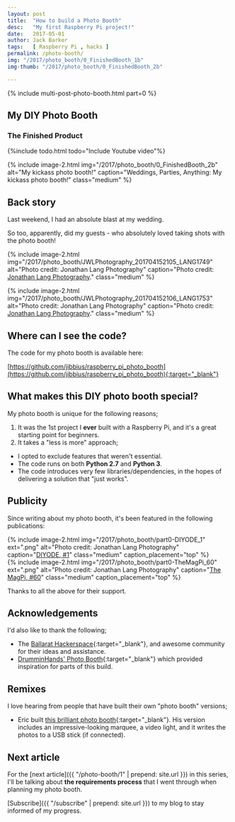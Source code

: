 ```yaml
---
layout: post
title:  "How to build a Photo Booth"
desc:   "My first Raspberry Pi project!"
date:   2017-05-01
author: Jack Barker
tags:   [ Raspberry Pi , hacks ]
permalink: /photo-booth/
img: "/2017/photo_booth/0_FinishedBooth_1b"
img-thumb: "/2017/photo_booth/0_FinishedBooth_2b"

---
```


{% include multi-post-photo-booth.html part=0 %}

## My DIY Photo Booth
### The Finished Product

{%include todo.html todo="Include Youtube video"%}

{% include image-2.html
    img="/2017/photo_booth/0_FinishedBooth_2b"
    alt="My kickass photo booth!"
    caption="Weddings, Parties, Anything: My kickass photo booth!"
    class="medium"
%}

## Back story
Last weekend, I had an absolute blast at my wedding.

So too, apparently, did my guests - who absolutely loved taking shots with the photo booth!

{% include image-2.html
    img="/2017/photo_booth/JWLPhotography_201704152105_LANG1749"
    alt="Photo credit: Jonathan Lang Photography"
    caption="Photo credit: <a href='http://jonathanlangphotography.com.au/' target='_blank'>Jonathan Lang Photography</a>."
    class="medium"
%}

{% include image-2.html
    img="/2017/photo_booth/JWLPhotography_201704152106_LANG1753"
    alt="Photo credit: Jonathan Lang Photography"
    caption="Photo credit: <a href='http://jonathanlangphotography.com.au/' target='_blank'>Jonathan Lang Photography</a>."
    class="medium"
%}


## Where can I see the code?
The code for my photo booth is available here: 

[https://github.com/jibbius/raspberry_pi_photo_booth](https://github.com/jibbius/raspberry_pi_photo_booth){:target="_blank"}

## What makes **this** DIY photo booth special?
My photo booth is unique for the following reasons;
    
1. It was the 1st project I **ever** built with a Raspberry Pi, and it's a great starting point for beginners.
1. It takes a "less is more" approach;
 - I opted to exclude features that weren't essential. 
 - The code runs on both **Python 2.7** and **Python 3**.
 - The code introduces very few libraries/dependencies, in the hopes of delivering a solution that "just works".

## Publicity
Since writing about my photo booth, it's been featured in the following publications:
<div class="row">
<div class="column">
{% include image-2.html
    img="/2017/photo_booth/part0-DIYODE_1"
    ext=".png"
    alt="Photo credit: Jonathan Lang Photography"
    caption="<a href='https://diyodemag.com/features/pi_booth/' target='_blank'>DIYODE, #1</a>"
    class="medium"
    caption_placement="top"
%}
</div>
<div class="column" markdown="1">
{% include image-2.html
    img="/2017/photo_booth/part0-TheMagPi_60"
    ext=".png"
    alt="Photo credit: Jonathan Lang Photography"
    caption="<a href='https://www.raspberrypi.org/magpi-issues/MagPi60.pdf#page=30' target='_blank'>The MagPi, #60</a>"
    class="medium"
    caption_placement="top"
%}
</div>
</div>

Thanks to all the above for their support.

## Acknowledgements
I'd also like to thank the following;
- The [Ballarat Hackerspace](https://ballarathackerspace.org.au/){:target="_blank"}, and awesome community for their ideas and assistance.
- [DrumminHands' Photo Booth](http://www.drumminhands.com/2014/06/15/raspberry-pi-photo-booth/){:target="_blank"} which provided inspiration for parts of this build.

## Remixes
I love hearing from people that have built their own "photo booth" versions;
- Eric built [this brilliant photo booth](https://youtu.be/pOE7_-OhYhQ){:target="_blank"}. His version includes an impressive-looking marquee, a video light, and it writes the photos to a USB stick (if connected).
 

## Next article
For the [next article]({{ "/photo-booth/1" | prepend: site.url }}) in this series, I'll be talking about <strong>the requirements process</strong> that I went through when planning my photo booth.

[Subscribe]({{ "/subscribe" | prepend: site.url }}) to my blog to stay informed of my progress.
